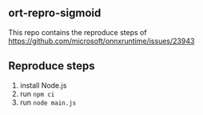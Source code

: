 ## ort-repro-sigmoid

This repo contains the reproduce steps of https://github.com/microsoft/onnxruntime/issues/23943

## Reproduce steps

1. install Node.js
2. run `npm ci`
3. run `node main.js`
